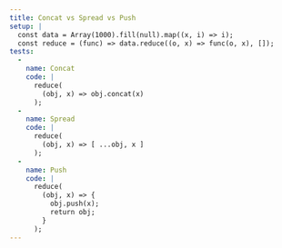 ```yaml
---
title: Concat vs Spread vs Push
setup: |
  const data = Array(1000).fill(null).map((x, i) => i);
  const reduce = (func) => data.reduce((o, x) => func(o, x), []);
tests:
  -
    name: Concat
    code: |
      reduce(
        (obj, x) => obj.concat(x)
      );
  -
    name: Spread
    code: |
      reduce(
        (obj, x) => [ ...obj, x ]
      );
  -
    name: Push
    code: |
      reduce(
        (obj, x) => {
          obj.push(x);
          return obj;
        }
      );
---
```


